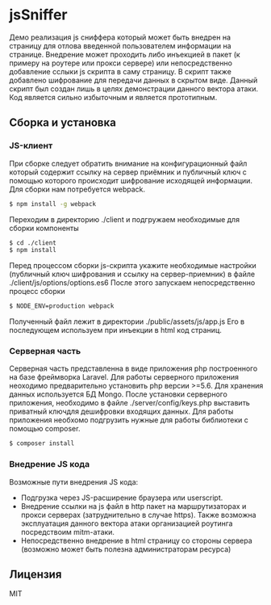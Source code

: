 # jsSniffer

Демо реализация js сниффера который может быть внедрен на страницу для отлова введенной пользователем информации на странице. 
Внедрение может проходить либо инъекцией в пакет (к примеру на роутере или прокси сервере) или непосредственно добавление сслыки 
js скрипта в саму страницу. В скрипт также добавлено шифрование для передачи данных в скрытом виде. Данный скрипт был создан лишь в 
целях демонстрации данного вектора атаки. Код является сильно избыточным и является прототипным.

## Сборка и установка

### JS-клиент
При сборке следует обратить внимание на конфигурационный файл который содержит ссылку на сервер приёмник и публичный ключ с 
помощью которого происходит шифрование исходящей информации.
Для сборки нам потребуется webpack.
```sh
$ npm install -g webpack
```

Переходим в директорию ./client и подгружаем необходимые для сборки компоненты
```sh
$ cd ./client
$ npm install
```

Перед процессом сборки js-скрипта укажите необходимые настройки (публичный ключ шифрования и ссылку на сервер-приемник) в 
файле ./client/js/options/options.es6
После этого запускаем непосредственно процесс сборки
```sh
$ NODE_ENV=production webpack 
```
Полученный файл лежит в директории ./public/assets/js/app.js
Его в последующем используем при инъекции в html код страниц.

### Серверная часть

Серверная часть представленна в виде приложения php построенного на базе фреймворка Laravel. 
Для работы серверного приложения неоходимо предварительно установить php версии >=5.6. Для хранения данных используется БД Mongo. 
После установки серверного приложения, необходимо в файле ./server/config/keys.php выставить приватный ключдля дешифровки входящих данных. 
Для работы приложения необхомо подгрузить нужные для работы библиотеки с помощью composer.
```sh
$ composer install 
```

### Внедрение JS кода
Возможные пути внедрения JS кода:
* Подгрузка через JS-расширение браузера или userscript.
* Внедрение ссылки на js файл в http пакет на маршрутизаторах и прокси серверах (затруднительно в случае https). Также возможна 
эксплуатация данного вектора атаки организацией роутинга посредствоим mitm-атаки.
* Непосредственно внедрение в html страницу со стороны сервера (возможно может быть полезна администраторам ресурса)

## Лицензия

MIT
